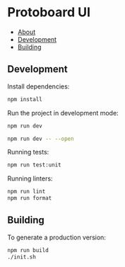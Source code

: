 # Protoboard UI

- [About](#about)
- [Development](#development)
- [Building](#building)

## Development

Install dependencies:

```sh
npm install
```

Run the project in development mode:

```bash
npm run dev

npm run dev -- --open
```

Running tests:

```sh
npm run test:unit
```

Running linters:

```sh
npm run lint
npm run format
```

## Building

To generate a production version:

```bash
npm run build
./init.sh
```
